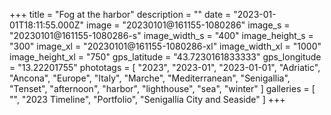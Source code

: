 +++
title = "Fog at the harbor"
description = ""
date = "2023-01-01T18:11:55.000Z"
image = "20230101@161155-1080286"
image_s = "20230101@161155-1080286-s"
image_width_s = "400"
image_height_s = "300"
image_xl = "20230101@161155-1080286-xl"
image_width_xl = "1000"
image_height_xl = "750"
gps_latitude = "43.7230161833333"
gps_longitude = "13.22201755"
phototags = [ "2023", "2023-01", "2023-01-01", "Adriatic", "Ancona", "Europe", "Italy", "Marche", "Mediterranean", "Senigallia", "Tenset", "afternoon", "harbor", "lighthouse", "sea", "winter" ]
galleries = [ "", "2023 Timeline", "Portfolio", "Senigallia City and Seaside" ]
+++
